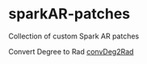 # sparkAR-patches
Collection of custom Spark AR patches


Convert Degree to Rad
[convDeg2Rad](https://github.com/hongweitang/sparkAR-patches/blob/master/HON-convDeg2Rad.arp)
